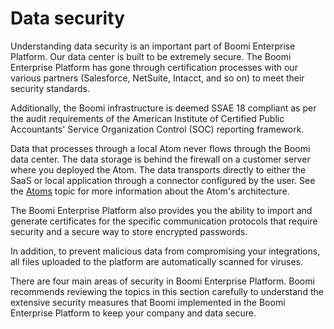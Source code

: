 # Data security

<head>
  <meta name="guidename" content="Platform"/>
  <meta name="context" content="GUID-91b29cdc-bc30-4236-930b-3a6edc54eb29"/>
</head>

Understanding data security is an important part of Boomi Enterprise Platform. Our data center is built to be extremely secure. The Boomi Enterprise Platform has gone through certification processes with our various partners (Salesforce, NetSuite, Intacct, and so on) to meet their security standards.

Additionally, the Boomi infrastructure is deemed SSAE 18 compliant as per the audit requirements of the American Institute of Certified Public Accountants' Service Organization Control (SOC) reporting framework.

Data that processes through a local Atom never flows through the Boomi data center. The data storage is behind the firewall on a customer server where you deployed the Atom. The data transports directly to either the SaaS or local application through a connector configured by the user. See the [Atoms](../Integration/Getting%20started/c-atm-Atoms_aa350919-15e5-4ec5-a11a-ee308fddd087.md) topic for more information about the Atom's architecture.

The Boomi Enterprise Platform also provides you the ability to import and generate certificates for the specific communication protocols that require security and a secure way to store encrypted passwords.

In addition, to prevent malicious data from compromising your integrations, all files uploaded to the platform are automatically scanned for viruses.

There are four main areas of security in Boomi Enterprise Platform. Boomi recommends reviewing the topics in this section carefully to understand the extensive security measures that Boomi implemented in the Boomi Enterprise Platform to keep your company and data secure.
